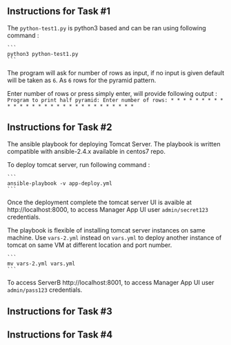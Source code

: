 ## Instructions for Task #1 ##
 
The `python-test1.py` is python3 based and can be ran using following command :

    ```
    python3 python-test1.py
    ```
The program will ask for number of rows as input, if no input is given default will be taken as `6`. As `6` rows for the pyramid pattern.

Enter number of rows or press simply enter, will provide following output :
    ```
    Program to print half pyramid:
    Enter number of rows:
    *
    * * *
    * * * *
    * * * * * *
    * * * * * * *
    * * * * * * * * *
    ```
## Instructions for Task #2 ##    

The ansible playbook for deploying Tomcat Server. The playbook is written compatible with ansible-2.4.x available in centos7 repo.

To deploy tomcat server, run following command :

    ```
    ansible-playbook -v app-deploy.yml
    ```

Once the deployment complete the tomcat server UI is avaible at http://localhost:8000, to access Manager App UI user `admin/secret123` credentials. 

The playbook is flexible of installing tomcat server instances on same machine. Use `vars-2.yml` instead on `vars.yml` to deploy another instance of tomcat on same VM at different location and port number.

    ```
    mv vars-2.yml vars.yml
    ```
To access ServerB  http://localhost:8001, to access Manager App UI user `admin/pass123` credentials. 

## Instructions for Task #3 ##



## Instructions for Task #4 ##
